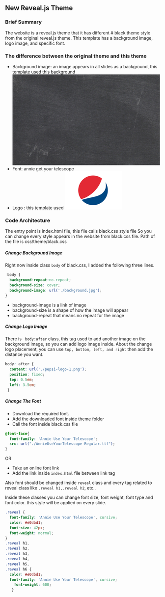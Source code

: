 
## New Reveal.js Theme

### Brief Summary
The website is a reveal.js theme that it has different # black theme style from the original reveal.js theme.
This template has a background image, logo image, and specific font.

### The difference between the original theme and this theme
- Background image: an image appears in all slides as a background, this template used this background
![](https://raw.githubusercontent.com/shahenazmonia/blog/master/chalkboard%20Background%20Tall.jpg)
- Font: annie get your telescope
- Logo : this template used ![](https://raw.githubusercontent.com/shahenazmonia/blog/master/pepsi-logo-1.png)


### Code Architecture
The entry point is index.html file, this file calls black.css style file
So you can change every style appears in the website from black.css file. Path of the file is css/theme/black.css

##### Change Background Image
Right now inside class ```body``` of black.css, I added the following three lines.

```css
 body {
  background-repeat:no-repeat;
  background-size: cover;
  background-image: url('./background.jpg');
}
```
* background-image is a link of image
* background-size is a shape of how the image will appear
* background-repeat that means no repeat for the image

##### Change Logo Image

There is ``` body:after``` class, this tag used to add another image on the background image, so you can add logo image inside.
About the change logo placement, you can use ```top, bottom, left, and right``` then add the distance you want.

```css
body: after {
  content: url('./pepsi-logo-1.png');
  position: fixed;
  top: 0.5em;
  left: 3.5em;
 }
```

##### Change The Font
- Download the required font.
- Add the downloaded font inside theme folder
- Call the font inside black.css file

```css
@font-face{
  font-family: 'Annie Use Your Telescope';
  src: url("./AnnieUseYourTelescope-Regular.ttf");
}
```
OR
- Take an online font link
- Add the link inside ```index.html``` file between link tag


Also font should be changed inside ```reveal``` class and every tag related to reveal class like ```.reveal h1,.reveal h2```, etc..

Inside these classes you can change font size, font weight, font type and font color. this style will be applied on every slide.

```css
.reveal {
  font-family: 'Annie Use Your Telescope', cursive;
  color: #e0dbd1;
  font-size: 42px;
  font-weight: normal;
}
.reveal h1,
.reveal h2,
.reveal h3,
.reveal h4,
.reveal h5,
.reveal h6 {
  color: #e0dbd1;
  font-family: 'Annie Use Your Telescope', cursive;
    font-weight: 600;
   }
```  
